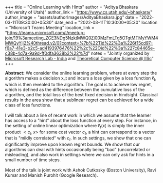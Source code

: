 +++
title = "Online Learning with Hints"
author = "Aditya Bhaskara (University of Utah)"
author_link = "https://www.cs.utah.edu/~bhaskara/"
author_image = "assets/authorImages/AdityaBhaskara.jpg"
date = "2022-03-11T09:30:00+05:30"
date_end = "2022-03-11T10:30:00+05:30"
location = "Microsoft Teams Meeting"
location_link = "https://teams.microsoft.com/l/meetup-join/19%3ameeting_ZGE3NDg5NzktMWQ0Zi00MzFmLTg5OTgtMTMyYWM4MWQyYjI2%40thread.v2/0?context=%7b%22Tid%22%3a%226f15cd97-f6a7-41e3-b2c5-ad4193976476%22%2c%22Oid%22%3a%227c84465e-c38b-4d7a-9a9d-ff0dfa3638b3%22%7d"
notes = "Jointly organized by <a href = "https://www.microsoft.com/en-us/research/lab/microsoft-research-india/" target= "_blank">Microsoft Research Lab - India</a> and <a href='https://www.csa.iisc.ac.in/theoretical-computer-science/' target= "_blank">Theoretical Computer Science @ IISc</a>"
+++

<b>Abstract:</b> We consider the online learning problem, where at every step the algorithm makes a decision x_t and
incurs a loss given by a loss function $\ell_t$, which is then revealed to the algorithm. The goal is to achieve low
regret, which is defined as the difference between the cumulative loss of the algorithm, and the total loss of the best
fixed decision in hindsight. Classical results in the area show that a sublinear regret can be achieved for a wide
class of loss functions.
<br><br>
I will talk about a line of recent work in which we assume that the learner has access to a "hint" about the loss
function at every step. For instance, in the setting of online linear optimization where $\ell_t(x)$ is simply the
inner product $<c_t, x>$ for some cost vector $c_t$, a hint can correspond to a vector that is "mildly correlated"
with $c_t$. In such settings, we show that one can significantly improve upon known regret bounds. We show that
our algorithms can deal with hints occasionally being "bad" (uncorrelated or misleading), and also work in
settings where we can only ask for hints in a small number of time steps.
<br><br>
Most of the talk is joint work with Ashok Cutkosky (Boston University), Ravi Kumar and Manish Purohit (Google Research).
